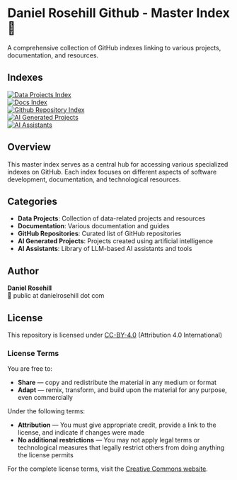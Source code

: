 # Daniel Rosehill Github - Master Index 📑

A comprehensive collection of GitHub indexes linking to various projects, documentation, and resources.

## Indexes

[![Data Projects Index](https://img.shields.io/badge/Data%20Projects%20Index-4CAF50?style=for-the-badge&logo=github)](https://github.com/danielrosehill/Data-Projects-Index)  
[![Docs Index](https://img.shields.io/badge/Docs%20Index-007BFF?style=for-the-badge&logo=github)](https://github.com/danielrosehill/My-Docs-Index)  
[![Github Repository Index](https://img.shields.io/badge/Github%20Repo%20Index-9c27b0?style=for-the-badge&logo=github)](https://github.com/danielrosehill/Github-Repo-Index)  
[![AI Generated Projects](https://img.shields.io/badge/AI%20Generated%20Projects-FF5722?style=for-the-badge&logo=github)](https://github.com/danielrosehill/AI-Generated-Projects-Index)  
[![AI Assistants](https://img.shields.io/badge/AI%20Assistants-2196F3?style=for-the-badge&logo=github)](https://github.com/danielrosehill/LLM-Assistants-Web-Library)

## Overview

This master index serves as a central hub for accessing various specialized indexes on GitHub. Each index focuses on different aspects of software development, documentation, and technological resources.

## Categories

- **Data Projects**: Collection of data-related projects and resources
- **Documentation**: Various documentation and guides
- **GitHub Repositories**: Curated list of GitHub repositories
- **AI Generated Projects**: Projects created using artificial intelligence
- **AI Assistants**: Library of LLM-based AI assistants and tools

## Author

**Daniel Rosehill**  
📧 public at danielrosehill dot com

## License

This repository is licensed under [CC-BY-4.0](https://creativecommons.org/licenses/by/4.0/) (Attribution 4.0 International)

### License Terms

You are free to:
- **Share** — copy and redistribute the material in any medium or format
- **Adapt** — remix, transform, and build upon the material for any purpose, even commercially

Under the following terms:
- **Attribution** — You must give appropriate credit, provide a link to the license, and indicate if changes were made
- **No additional restrictions** — You may not apply legal terms or technological measures that legally restrict others from doing anything the license permits

For the complete license terms, visit the [Creative Commons website](https://creativecommons.org/licenses/by/4.0/legalcode).